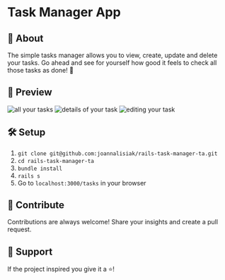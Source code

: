 # Task Manager App
## :book: About
The simple tasks manager allows you to view, create, update and delete your tasks. Go ahead and see for yourself how good it feels to check all those tasks as done! 🥳
## :monocle_face: Preview
![all your tasks](https://user-images.githubusercontent.com/62613184/117817955-683b6d00-b268-11eb-954d-3668890125bd.png)
![details of your task](https://user-images.githubusercontent.com/62613184/117817646-172b7900-b268-11eb-9744-b0eebf72cad1.png)
![editing your task](https://user-images.githubusercontent.com/62613184/117817691-24e0fe80-b268-11eb-8704-b7ec39d96758.png)
## :hammer_and_wrench: Setup
1. `git clone git@github.com:joannalisiak/rails-task-manager-ta.git`
2. `cd rails-task-manager-ta`
3. `bundle install`
4. `rails s`
5. Go to `localhost:3000/tasks` in your browser
## :muscle: Contribute
Contributions are always welcome! Share your insights and create a pull request.
## :pray: Support
If the project inspired you give it a ⭐️!
